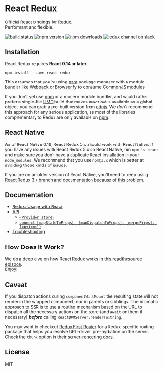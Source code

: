React Redux
=========================

Official React bindings for [Redux](https://github.com/reactjs/redux).  
Performant and flexible.

[![build status](https://img.shields.io/travis/reactjs/react-redux/master.svg?style=flat-square)](https://travis-ci.org/reactjs/react-redux) [![npm version](https://img.shields.io/npm/v/react-redux.svg?style=flat-square)](https://www.npmjs.com/package/react-redux)
[![npm downloads](https://img.shields.io/npm/dm/react-redux.svg?style=flat-square)](https://www.npmjs.com/package/react-redux)
[![redux channel on slack](https://img.shields.io/badge/slack-redux@reactiflux-61DAFB.svg?style=flat-square)](http://www.reactiflux.com)


## Installation

React Redux requires **React 0.14 or later.**

```
npm install --save react-redux
```

This assumes that you’re using [npm](http://npmjs.com/) package manager with a module bundler like [Webpack](https://webpack.js.org/) or [Browserify](http://browserify.org/) to consume [CommonJS modules](http://webpack.github.io/docs/commonjs.html).

If you don’t yet use [npm](http://npmjs.com/) or a modern module bundler, and would rather prefer a single-file [UMD](https://github.com/umdjs/umd) build that makes `ReactRedux` available as a global object, you can grab a pre-built version from [cdnjs](https://cdnjs.com/libraries/react-redux). We *don’t* recommend this approach for any serious application, as most of the libraries complementary to Redux are only available on [npm](http://npmjs.com/).

## React Native

As of React Native 0.18, React Redux 5.x should work with React Native. If you have any issues with React Redux 5.x on React Native, run `npm ls react` and make sure you don’t have a duplicate React installation in your `node_modules`. We recommend that you use `npm@3.x` which is better at avoiding these kinds of issues.

If you are on an older version of React Native, you’ll need to keep using [React Redux 3.x branch and documentation](https://github.com/reactjs/react-redux/tree/v3.1.0) because of [this problem](https://github.com/facebook/react-native/issues/2985).

## Documentation

- [Redux: Usage with React](http://redux.js.org/docs/basics/UsageWithReact.html)
- [API](docs/api.md#api)
  - [`<Provider store>`](docs/api.md#provider-store)
  - [`connect([mapStateToProps], [mapDispatchToProps], [mergeProps], [options])`](docs/api.md#connectmapstatetoprops-mapdispatchtoprops-mergeprops-options)
- [Troubleshooting](docs/troubleshooting.md#troubleshooting)

## How Does It Work?

We do a deep dive on how React Redux works in [this readthesource episode](https://www.youtube.com/watch?v=VJ38wSFbM3A).  
Enjoy!

## Caveat

If you dispatch actions during `componentWillMount` the resulting state will not render in the wrapped component, nor in parents or sibblings. The idiomatic approach to SSR is to use a routing mechanism based on the URL to dispatch all the necessary actions on the store (and `await` on them if necessary) ***before*** calling `ReactDOMServer.renderTostring`.

You may want to checkout [Redux First Router](https://github.com/faceyspacey/redux-first-router) for a Redux-specific routing package that helps you resolve URL-driven pre-hydration on the server. Check the `thunk` option in their [server-rendering docs](https://github.com/faceyspacey/redux-first-router/blob/master/docs/server-rendering.md).

## License

MIT
